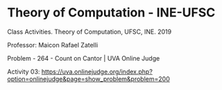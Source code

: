 # Theory of Computation - INE-UFSC
Class Activities. Theory of Computation, UFSC, INE. 2019

Professor: Maicon Rafael Zatelli

Problem - 264 - Count on Cantor | UVA Online Judge

Activity 03: https://uva.onlinejudge.org/index.php?option=onlinejudge&page=show_problem&problem=200

